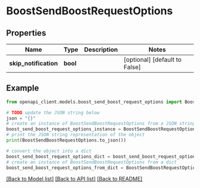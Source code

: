 # BoostSendBoostRequestOptions


## Properties

Name | Type | Description | Notes
------------ | ------------- | ------------- | -------------
**skip_notification** | **bool** |  | [optional] [default to False]

## Example

```python
from openapi_client.models.boost_send_boost_request_options import BoostSendBoostRequestOptions

# TODO update the JSON string below
json = "{}"
# create an instance of BoostSendBoostRequestOptions from a JSON string
boost_send_boost_request_options_instance = BoostSendBoostRequestOptions.from_json(json)
# print the JSON string representation of the object
print(BoostSendBoostRequestOptions.to_json())

# convert the object into a dict
boost_send_boost_request_options_dict = boost_send_boost_request_options_instance.to_dict()
# create an instance of BoostSendBoostRequestOptions from a dict
boost_send_boost_request_options_from_dict = BoostSendBoostRequestOptions.from_dict(boost_send_boost_request_options_dict)
```
[[Back to Model list]](../README.md#documentation-for-models) [[Back to API list]](../README.md#documentation-for-api-endpoints) [[Back to README]](../README.md)



